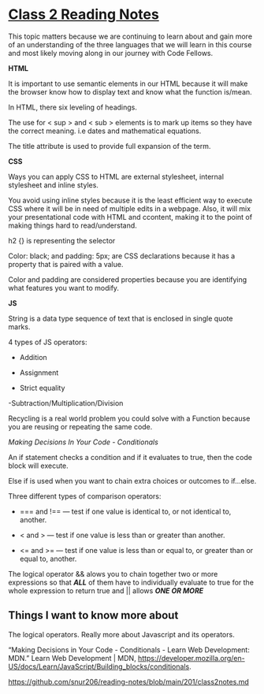 # [Class 2 Reading Notes](https://github.com/snur206/reading-notes/blob/main/201/class2notes.md)

This topic matters because we are continuing to learn about and gain more of an understanding of the three languages that we will learn in this course and most likely moving along in our journey with Code Fellows.

**HTML**

It is important to use semantic elements in our HTML because it will make the browser know how to display text and know what the function is/mean.

In HTML, there six leveling of headings.

The use for < sup > and < sub > elements is to mark up items so they have the correct meaning. i.e  dates and mathematical equations.
  
The title attribute is used to provide full expansion of the term.
  
**CSS**
  
Ways you can apply CSS to HTML are external stylesheet, internal stylesheet and inline styles.
  
You avoid using inline styles because it is the least efficient way to execute CSS where it will be in need of multiple edits in a webpage. Also, it will mix your presentational code with HTML and ccontent, making it to the point of making things hard to read/understand.
  
h2 {} is representing the selector
  
Color: black; and padding: 5px; are CSS declarations because it has a property that is paired with a value.
  
Color and padding are considered properties because you are identifying what features you want to modify.  
 
**JS**  
  
String is a data type sequence of text that is enclosed in single quote marks.  
 
4 types of JS operators:
- Addition  
  
- Assignment  
  
- Strict equality  
  
-Subtraction/Multiplication/Division  
  
Recycling is a real world problem you could solve with a Function because you are reusing or repeating the same code.  
  
 
*Making Decisions In Your Code - Conditionals*  
  
An if statement checks a condition and if it evaluates to true, then the code block will execute.
  
Else if is used when you want to chain extra choices or outcomes to if...else.  
  
Three different types of comparison operators:  
  
- === and !== — test if one value is identical to, or not identical to, another.

- < and > — test if one value is less than or greater than another.

- <= and >= — test if one value is less than or equal to, or greater than or equal to, another.
  
The logical operator && alows you to chain together two or more expressions so that ***ALL*** of them have to individually evaluate to true for the whole expression to return true and || allows ***ONE OR MORE***  
  
 ## Things I want to know more about
  
The logical operators. Really more about Javascript and its operators.  
  
“Making Decisions in Your Code - Conditionals - Learn Web Development: MDN.” Learn Web Development | MDN, https://developer.mozilla.org/en-US/docs/Learn/JavaScript/Building_blocks/conditionals.  

https://github.com/snur206/reading-notes/blob/main/201/class2notes.md
